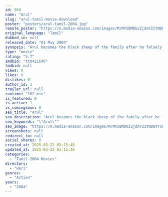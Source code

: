 ```yaml
---
id: 969
name: "Arul"
slug: "arul-tamil-movie-download"
poster: "posters/arul-tamil-2004.jpg"
remote_poster: "https://m.media-amazon.com/images/M/MV5BMDUzZjdmY2ItNDQ4YS00NmM5LTk2YWQtODA4ZGNjODNmYmVjXkEyXkFqcGdeQXVyMTEzNzg0Mjkx._V1_SX300.jpg"
original_language: "Tamil"
dubbed_in: null
released_date: "01 May 2004"
synopsis: "Arul becomes the black sheep of the family after he falsely takes the blame for something his brother had done. Kanmani, his next door neighbour, falls for him. But, Arul does not reciprocate."
type: "movie"
rating: "5.7"
imdbid: "tt0421640"
tmdbid: null
views: 0
likes: 0
dislikes: 0
author_id: 1
trailer_url: null
runtime: "162 min"
is_featured: 0
is_active: 1
is_comingsoon: 0
seo_title: "Arul"
seo_description: "Arul becomes the black sheep of the family after he falsely takes the blame for something his brother had done. Kanmani, his next door neighbour, falls for him. But, Arul does not reciprocate."
seo_keywords: "\"Arul\""
seo_image: "https://m.media-amazon.com/images/M/MV5BMDUzZjdmY2ItNDQ4YS00NmM5LTk2YWQtODA4ZGNjODNmYmVjXkEyXkFqcGdeQXVyMTEzNzg0Mjkx._V1_SX300.jpg"
screenshots: null
redirect_to: null
social_shares: 0
created_at: 2025-03-22 03:15:48
updated_at: 2025-03-22 03:15:48
categories:
  - "Tamil 2004 Movies"
directors:
  - "Hari"
genres:
  - "Action"
years:
  - "2004"
---
```

